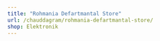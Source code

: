 ```yaml
---
title: "Rohmania Defartmantal Store"
url: /chauddagram/rohmania-defartmantal-store/
shop: Elektronik
---
```

